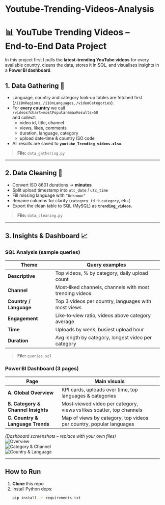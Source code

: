 # Youtube-Trending-Videos-Analysis
# 📊 YouTube Trending Videos – End‑to‑End Data Project

In this  project first I pulls the **latest‑trending YouTube videos** for every available country, cleans the data, stores it in SQL, and visualises insights in a **Power BI dashboard**.

## 1. Data Gathering  🚀

* Language, country and category look‑up tables are fetched first  
  (`/i18nRegions`, `/i18nLanguages`, `/videoCategories`).
* For **every country** we call  
  `/videos?chart=mostPopular&maxResults=50`  
  and collect:
  - video id, title, channel
  - views, likes, comments
  - duration, language, category
  - upload date‑time & country ISO code
* All results are saved to **`youtube_Trending_videos.xlsx`**.

> **File:** `data_gathering.py`

---

## 2. Data Cleaning  🧹

* Convert ISO 8601 durations → **minutes**  
* Split upload timestamp into `utc_date` / `utc_time`
* Fill missing language with `"Unknown"`
* Rename columns for clarity (`category_id` → `category`, etc.)
* Export the clean table to SQL (MySQL) as **`trending_videos`**.

> **File:** `data_cleaning.py`

---

## 3. Insights & Dashboard  📈

### SQL Analysis (sample queries)

| Theme | Query examples |
|-------|----------------|
| **Descriptive** | Top videos, % by category, daily upload count |
| **Channel** | Most‑liked channels, channels with most trending videos |
| **Country / Language** | Top 3 videos per country, languages with most views |
| **Engagement** | Like‑to‑view ratio, videos above category average |
| **Time** | Uploads by week, busiest upload hour |
| **Duration** | Avg length by category, longest video per category |

> **File:** `queries.sql`

### Power BI Dashboard (3 pages)

| Page | Main visuals |
|------|--------------|
| **A. Global Overview** | KPI cards, uploads over time, top languages & categories |
| **B. Category & Channel Insights** | Most‑viewed video per category, views vs likes scatter, top channels |
| **C. Country & Language Trends** | Map of views by category, top videos per country, popular languages |

*(Dashboard screenshots – replace with your own files)*  
![Overview](/images/dashboard_overview.png)  
![Category & Channel](/images/dashboard_category_channel.png)  
![Country & Language](/images/dashboard_country_language.png)

---

## How to Run

1. **Clone** this repo  
2. Install Python deps:  
   ```bash
   pip install -r requirements.txt
